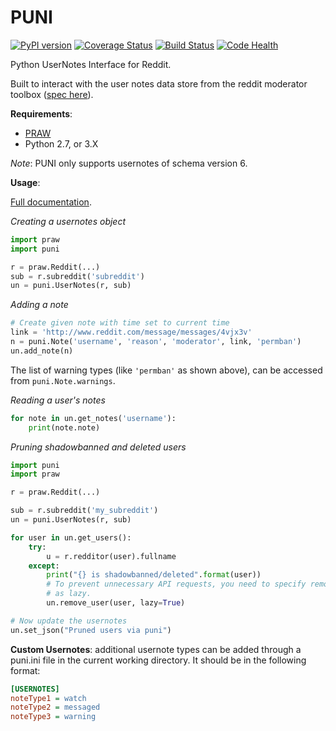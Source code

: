 PUNI
===

[![PyPI version](https://badge.fury.io/py/puni.svg)](https://badge.fury.io/py/puni) [![Coverage Status](https://coveralls.io/repos/github/teaearlgraycold/puni/badge.svg?branch=master)](https://coveralls.io/github/teaearlgraycold/puni?branch=master) [![Build Status](https://travis-ci.org/teaearlgraycold/puni.png)](https://travis-ci.org/teaearlgraycold/puni) [![Code Health](https://landscape.io/github/teaearlgraycold/puni/master/landscape.svg?style=flat)](https://landscape.io/github/teaearlgraycold/puni/master)


Python UserNotes Interface for Reddit.

Built to interact with the user notes data store from the reddit moderator
toolbox ([spec here](https://github.com/creesch/reddit-moderator-toolbox/wiki/JSON:-usernotes)).

**Requirements**:
* [PRAW](https://github.com/praw-dev/praw)
* Python 2.7, or 3.X

*Note*: PUNI only supports usernotes of schema version 6.

**Usage**:

[Full documentation](https://github.com/teaearlgraycold/puni/wiki/Documentation).

*Creating a usernotes object*

```python
import praw
import puni

r = praw.Reddit(...)
sub = r.subreddit('subreddit')
un = puni.UserNotes(r, sub)
```

*Adding a note*

```python
# Create given note with time set to current time
link = 'http://www.reddit.com/message/messages/4vjx3v'
n = puni.Note('username', 'reason', 'moderator', link, 'permban')
un.add_note(n)
```

The list of warning types (like `'permban'` as shown above), can be accessed from
`puni.Note.warnings`.

*Reading a user's notes*

```python
for note in un.get_notes('username'):
    print(note.note)
```

*Pruning shadowbanned and deleted users*

```python
import puni
import praw

r = praw.Reddit(...)

sub = r.subreddit('my_subreddit')
un = puni.UserNotes(r, sub)

for user in un.get_users():
    try:
        u = r.redditor(user).fullname
    except:
        print("{} is shadowbanned/deleted".format(user))
        # To prevent unnecessary API requests, you need to specify remove_user
        # as lazy.
        un.remove_user(user, lazy=True)

# Now update the usernotes
un.set_json("Pruned users via puni")
```

**Custom Usernotes**:
additional usernote types can be added through a puni.ini file in the current working directory. It should be in the following format:

```ini
[USERNOTES]
noteType1 = watch
noteType2 = messaged
noteType3 = warning
```
